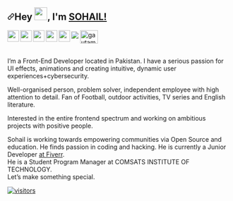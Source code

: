 <article class="markdown-body entry-content container-lg f5" itemprop="text"><h2 dir="auto"><a id="user-content-hey--im-kunal" class="anchor" aria-hidden="true" href="#hey-im-SOHAIL"><svg class="octicon octicon-link" viewBox="0 0 16 16" version="1.1" width="16" height="16" aria-hidden="true"><path fill-rule="evenodd" d="M7.775 3.275a.75.75 0 001.06 1.06l1.25-1.25a2 2 0 112.83 2.83l-2.5 2.5a2 2 0 01-2.83 0 .75.75 0 00-1.06 1.06 3.5 3.5 0 004.95 0l2.5-2.5a3.5 3.5 0 00-4.95-4.95l-1.25 1.25zm-4.69 9.64a2 2 0 010-2.83l2.5-2.5a2 2 0 012.83 0 .75.75 0 001.06-1.06 3.5 3.5 0 00-4.95 0l-2.5 2.5a3.5 3.5 0 004.95 4.95l1.25-1.25a.75.75 0 00-1.06-1.06l-1.25 1.25a2 2 0 01-2.83 0z"></path></svg></a>Hey <a target="_blank" rel="noopener noreferrer" href="https://github.com/TheDudeThatCode/TheDudeThatCode/blob/master/Assets/Hi.gif"><img src="https://github.com/TheDudeThatCode/TheDudeThatCode/raw/master/Assets/Hi.gif" width="29px" style="max-width: 100%;"></a>, I'm <a href="https://io.link/kuk" rel="nofollow">SOHAIL!</a></h2>
 <img src="https://camo.githubusercontent.com/a11b28b92e2c1b631474bfbc93e65fb00ae3a7c2a0fdaf449ef1f7e5d335cb4c/68747470733a2f2f726561646d652e616e64797275777275772e636f6d2f6170692f6e6f772d706c6179696e67" data-canonical-src="https://readme.andyruwruw.com/api/now-playing" style="max-width: 100%;">
 
 
<a href="https://www.linkedin.com/in/sohail-sadiq-4320611a6/" rel="nofollow">
 
<a href="https://twitter.com/sohail3501" rel="nofollow">
  <img align="left" width="26px" src="https://raw.githubusercontent.com/rahuldkjain/github-profile-readme-generator/master/src/images/icons/Social/twitter.svg" data-canonical-src="https://raw.githubusercontent.com/rahuldkjain/github-profile-readme-generator/master/src/images/icons/Social/twitter.svg" style="max-width: 100%;">
</a>
<a href="mailto:ssohailssadiq@gmail.com">
  <img align="left" width="26px" src="https://cdn4.vectorstock.com/i/1000x1000/23/08/gmail-new-icon-vector-34182308.jpg" data-canonical-src="https://cdn-icons-png.flaticon.com/512/281/281769.png" style="max-width: 100%;">
</a>
<a href="https://www.youtube.com/channel/UCHfHkt5T9cNFpmeyFsM4etA" rel="nofollow">
  <img align="left" width="26px" src="https://encrypted-tbn0.gstatic.com/images?q=tbn:ANd9GcR4L3_YNZN7y1qX4VAnkoZGG1ek_C6VNEMoHrlgp2ZMx4gAXxywSIbS1SIhYIBI2AVDieE&usqp=CAU" data-canonical-src="https://i.pinimg.com/originals/46/02/cb/4602cbc18967da9c1eba7452905cd99b.png" style="max-width: 100%;">
</a>
 <a href="https://www.linkedin.com/in/sohail-sadiq-4320611a6/" rel="nofollow">
 <img align="center" src="https://raw.githubusercontent.com/rahuldkjain/github-profile-readme-generator/master/src/images/icons/Social/linked-in-alt.svg" alt="gautamkrishnar" height="30" width="40" style="max-width: 100%;">
 </a>
<a href="https://www.facebook.com/0xsohail" rel="nofollow">
  <img align="left" width="26px" src="https://www.kindpng.com/picc/m/217-2173031_transparent-facebook-icons-png-transparent-facebook-logo-circle.png" data-canonical-src="https://www.freepik.com/free-icon/facebook-link_694830.htm" style="max-width: 100%;">
</a>
<a href="https://instagram.com/0xsohail?utm_medium=copy_link" rel="nofollow">
  <img align="left" width="26px" src="https://raw.githubusercontent.com/rahuldkjain/github-profile-readme-generator/master/src/images/icons/Social/instagram.svg" data-canonical-src="https://upload.wikimedia.org/wikipedia/commons/thumb/a/a5/Instagram_icon.png/1024px-Instagram_icon.png" style="max-width: 100%;">
</a>
<br>
<br>
<p dir="auto"><a target="_blank" rel="noopener noreferrer" </a></p>
<p dir="auto">I’m a Front-End Developer located in Pakistan. I have a serious passion for UI effects, animations and creating intuitive, dynamic user experiences+cybersecurity.

Well-organised person, problem solver, independent employee with high attention to detail. Fan of Football, outdoor activities, TV series and English literature.

Interested in the entire frontend spectrum and working on ambitious projects with positive people.


  Sohail is working towards empowering communities via Open Source and education. He finds passion in coding and hacking. He is currently a Junior Developer <a href="https://www.fiverr.com/" rel="nofollow">at Fiverr</a>.<br>
He is a Student Program Manager at COMSATS INSTITUTE OF TECHNOLOGY.<br>
  Let’s make something special.
  <p dir="auto"><a target="_blank" rel="noopener noreferrer" href="https://camo.githubusercontent.com/3065fb76a2db00b0e808477d8447ca67059d6470442c76aab6bf413bcbc3c6c8/68747470733a2f2f76697369746f722d62616467652e6c616f62692e6963752f62616467653f706167655f69643d6b756e616c2d6b757368776168612e6b756e616c2d6b75736877616861"><img src="https://camo.githubusercontent.com/3065fb76a2db00b0e808477d8447ca67059d6470442c76aab6bf413bcbc3c6c8/68747470733a2f2f76697369746f722d62616467652e6c616f62692e6963752f62616467653f706167655f69643d6b756e616c2d6b757368776168612e6b756e616c2d6b75736877616861" alt="visitors" data-canonical-src="https://visitor-badge.laobi.icu/badge?page_id=kunal-kushwaha.kunal-kushwaha" style="max-width: 100%;"></a></p>
</article>
